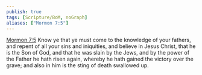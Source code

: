 ```yaml
---
publish: true
tags: [Scripture/BoM, noGraph]
aliases: ["Mormon 7:5"]
---
```

[Mormon 7:5](https://churchofjesuschrist.org/study/scriptures/bofm/morm/7?lang=eng&id=p5#p5) Know ye that ye must come to the knowledge of your fathers, and repent of all your sins and iniquities, and believe in Jesus Christ, that he is the Son of God, and that he was slain by the Jews, and by the power of the Father he hath risen again, whereby he hath gained the victory over the grave; and also in him is the sting of death swallowed up.
